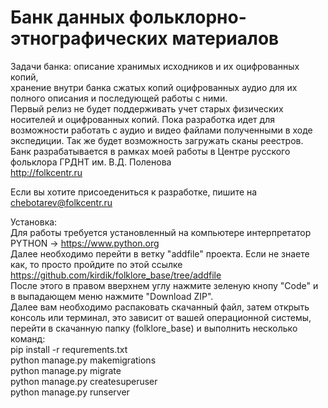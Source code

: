# Банк данных фольклорно-этнографических материалов
Задачи банка: описание хранимых исходников и их оцифрованных копий, <br>
хранение внутри банка сжатых копий оцифрованных аудио для их полного описания и последующей работы с ними. <br>
Первый релиз не будет поддерживать учет старых физических носителей и оцифрованных копий. Пока разработка идет для возможности работать с аудио и видео файлами полученными в ходе экспедиции. Так же будет возможность загружать сканы реестров.<br>
Банк разрабатывается в рамках моей работы в Центре русского фольклора ГРДНТ им. В.Д. Поленова<br>
http://folkcentr.ru

Если вы хотите присоедениться к разработке, пишите на chebotarev@folkcentr.ru

Установка:<br>
Для работы требуется установленный на компьютере интерпретатор PYTHON -> https://www.python.org <br>
Далее необходимо перейти в ветку "addfile" проекта. Если не знаете как, то просто пройдите по этой ссылке https://github.com/kirdik/folklore_base/tree/addfile <br>
После этого в правом вверхнем углу нажмите зеленую кнопу "Code" и в выпадающем меню нажмите "Download ZIP". <br>
Далее вам необходимо распаковать скачанный файл, затем открыть консоль или терминал, это зависит от вашей операционной системы, перейти в скачанную папку (folklore_base) и выполнить несколько команд:<br>
pip install -r requrements.txt <br>
python manage.py makemigrations <br>
python manage.py migrate <br>
python manage.py createsuperuser <br>
python manage.py runserver <br>
